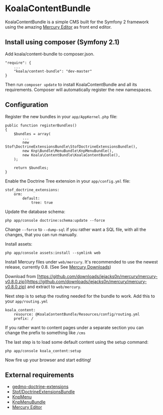# KoalaContentBundle
KoalaContentBundle is a simple CMS built for the Symfony 2 framework using the amazing [Mercury Editor][1] as front end editor.

## Install using composer (Symfony 2.1)
Add koala/content-bundle to composer.json.

    "require": {
        ...
        "koala/content-bundle": "dev-master"        
    }

Then run `composer update` to install KoalaContentBundle and all its requirements. Composer will automatically register the new namespaces.

## Configuration
Register the new bundles in your `app/AppKernel.php` file:

    public function registerBundles()
    {
        $bundles = array(
            ...
			new Stof\DoctrineExtensionsBundle\StofDoctrineExtensionsBundle(),
	        new Knp\Bundle\MenuBundle\KnpMenuBundle(),
            new Koala\ContentBundle\KoalaContentBundle(),
        );
    
        return $bundles;
    }
    
Enable the Doctrine Tree extension in your `app/config.yml` file:

    stof_doctrine_extensions:
        orm:
            default:
                tree: true

Update the database schema:

    php app/console doctrine:schema:update --force
    
Change `--force` to `--dump-sql` if you rather want a SQL file, with all the changes, that you can run manually.

Install assets:

    php app/console assets:install --symlink web

Install Mercury files under `web/mercury`. It's recommended to use the newest release, currently 0.8. (See See [Mercury Downloads](https://github.com/jejacks0n/mercury/downloads))

Download from [https://github.com/downloads/jejacks0n/mercury/mercury-v0.8.0.zip](https://github.com/downloads/jejacks0n/mercury/mercury-v0.8.0.zip) and extract to `web/mercury`.

Next step is to setup the routing needed for the bundle to work. Add this to your `app/routing.yml`

    koala_content:
        resource: @KoalaContentBundle/Resources/config/routing.yml
        prefix: /

If you rather want to content pages under a separate section you can change the prefix to something like `/cms`

The last step is to load some default content using the setup command:

    php app/console koala_content:setup

Now fire up your browser and start editing!

## External requirements
* [gedmo-doctrine-extensions](https://github.com/l3pp4rd/DoctrineExtensions)
* [Stof/DoctrineExtensionsBundle](https://github.com/stof/StofDoctrineExtensionsBundle)
* [KnpMenu](https://github.com/KnpLabs/KnpMenu)
* [KnpMenuBundle](https://github.com/KnpLabs/KnpMenuBundle)
* [Mercury Editor][1]

[1]: http://jejacks0n.github.com/mercury/ "Mercury Editor"